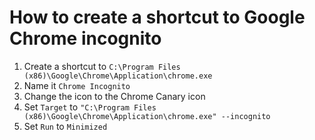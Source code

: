 # How to create a shortcut to Google Chrome incognito
1. Create a shortcut to `C:\Program Files (x86)\Google\Chrome\Application\chrome.exe`
2. Name it `Chrome Incognito`
3. Change the icon to the Chrome Canary icon
4. Set `Target` to `"C:\Program Files (x86)\Google\Chrome\Application\chrome.exe" --incognito`
5. Set `Run` to `Minimized`